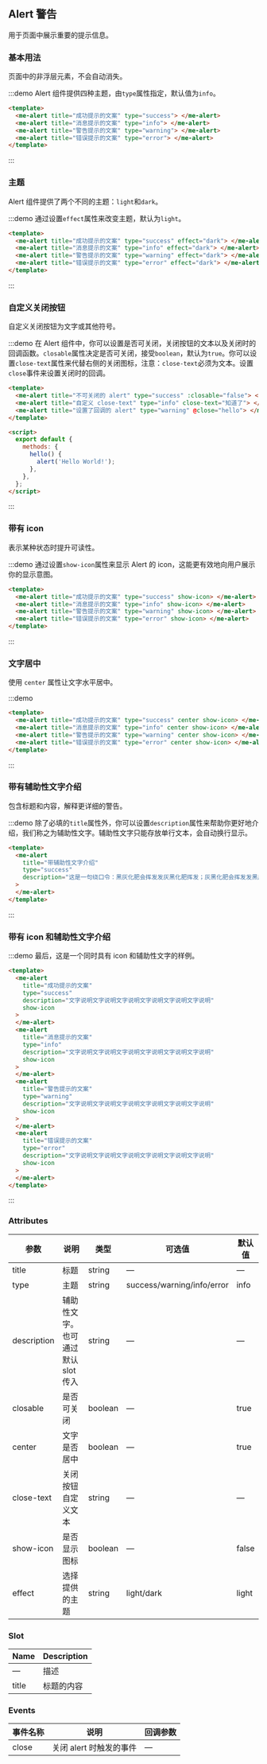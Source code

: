 ## Alert 警告

用于页面中展示重要的提示信息。

### 基本用法

页面中的非浮层元素，不会自动消失。

:::demo Alert 组件提供四种主题，由`type`属性指定，默认值为`info`。

```html
<template>
  <me-alert title="成功提示的文案" type="success"> </me-alert>
  <me-alert title="消息提示的文案" type="info"> </me-alert>
  <me-alert title="警告提示的文案" type="warning"> </me-alert>
  <me-alert title="错误提示的文案" type="error"> </me-alert>
</template>
```

:::

### 主题

Alert 组件提供了两个不同的主题：`light`和`dark`。

:::demo 通过设置`effect`属性来改变主题，默认为`light`。

```html
<template>
  <me-alert title="成功提示的文案" type="success" effect="dark"> </me-alert>
  <me-alert title="消息提示的文案" type="info" effect="dark"> </me-alert>
  <me-alert title="警告提示的文案" type="warning" effect="dark"> </me-alert>
  <me-alert title="错误提示的文案" type="error" effect="dark"> </me-alert>
</template>
```

:::

### 自定义关闭按钮

自定义关闭按钮为文字或其他符号。

:::demo 在 Alert 组件中，你可以设置是否可关闭，关闭按钮的文本以及关闭时的回调函数。`closable`属性决定是否可关闭，接受`boolean`，默认为`true`。你可以设置`close-text`属性来代替右侧的关闭图标，注意：`close-text`必须为文本。设置`close`事件来设置关闭时的回调。

```html
<template>
  <me-alert title="不可关闭的 alert" type="success" :closable="false"> </me-alert>
  <me-alert title="自定义 close-text" type="info" close-text="知道了"> </me-alert>
  <me-alert title="设置了回调的 alert" type="warning" @close="hello"> </me-alert>
</template>

<script>
  export default {
    methods: {
      hello() {
        alert('Hello World!');
      },
    },
  };
</script>
```

:::

### 带有 icon

表示某种状态时提升可读性。

:::demo 通过设置`show-icon`属性来显示 Alert 的 icon，这能更有效地向用户展示你的显示意图。

```html
<template>
  <me-alert title="成功提示的文案" type="success" show-icon> </me-alert>
  <me-alert title="消息提示的文案" type="info" show-icon> </me-alert>
  <me-alert title="警告提示的文案" type="warning" show-icon> </me-alert>
  <me-alert title="错误提示的文案" type="error" show-icon> </me-alert>
</template>
```

:::

### 文字居中

使用 `center` 属性让文字水平居中。

:::demo

```html
<template>
  <me-alert title="成功提示的文案" type="success" center show-icon> </me-alert>
  <me-alert title="消息提示的文案" type="info" center show-icon> </me-alert>
  <me-alert title="警告提示的文案" type="warning" center show-icon> </me-alert>
  <me-alert title="错误提示的文案" type="error" center show-icon> </me-alert>
</template>
```

:::

### 带有辅助性文字介绍

包含标题和内容，解释更详细的警告。

:::demo 除了必填的`title`属性外，你可以设置`description`属性来帮助你更好地介绍，我们称之为辅助性文字。辅助性文字只能存放单行文本，会自动换行显示。

```html
<template>
  <me-alert
    title="带辅助性文字介绍"
    type="success"
    description="这是一句绕口令：黑灰化肥会挥发发灰黑化肥挥发；灰黑化肥会挥发发黑灰化肥发挥。 黑灰化肥会挥发发灰黑化肥黑灰挥发化为灰……"
  >
  </me-alert>
</template>
```

:::

### 带有 icon 和辅助性文字介绍

:::demo 最后，这是一个同时具有 icon 和辅助性文字的样例。

```html
<template>
  <me-alert
    title="成功提示的文案"
    type="success"
    description="文字说明文字说明文字说明文字说明文字说明文字说明"
    show-icon
  >
  </me-alert>
  <me-alert
    title="消息提示的文案"
    type="info"
    description="文字说明文字说明文字说明文字说明文字说明文字说明"
    show-icon
  >
  </me-alert>
  <me-alert
    title="警告提示的文案"
    type="warning"
    description="文字说明文字说明文字说明文字说明文字说明文字说明"
    show-icon
  >
  </me-alert>
  <me-alert
    title="错误提示的文案"
    type="error"
    description="文字说明文字说明文字说明文字说明文字说明文字说明"
    show-icon
  >
  </me-alert>
</template>
```

:::

### Attributes

| 参数        | 说明                               | 类型    | 可选值                     | 默认值 |
| ----------- | ---------------------------------- | ------- | -------------------------- | ------ |
| title       | 标题                               | string  | —                          | —      |
| type        | 主题                               | string  | success/warning/info/error | info   |
| description | 辅助性文字。也可通过默认 slot 传入 | string  | —                          | —      |
| closable    | 是否可关闭                         | boolean | —                          | true   |
| center      | 文字是否居中                       | boolean | —                          | true   |
| close-text  | 关闭按钮自定义文本                 | string  | —                          | —      |
| show-icon   | 是否显示图标                       | boolean | —                          | false  |
| effect      | 选择提供的主题                     | string  | light/dark                 | light  |

### Slot

| Name  | Description |
| ----- | ----------- |
| —     | 描述        |
| title | 标题的内容  |

### Events

| 事件名称 | 说明                    | 回调参数 |
| -------- | ----------------------- | -------- |
| close    | 关闭 alert 时触发的事件 | —        |
